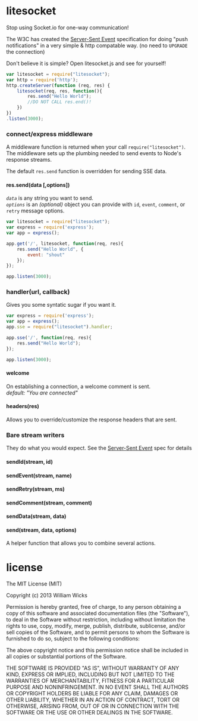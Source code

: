 litesocket
==========

Stop using Socket.io for one-way communication!

The W3C has created the [Server-Sent Event](http://dev.w3.org/html5/eventsource/) specification for
doing "push notifications" in a very simple & http compatable way. (no need to `UPGRADE` the connection)

Don't believe it is simple? Open litesocket.js and see for yourself!

```javascript
var litesocket = require("litesocket");
var http = require('http');
http.createServer(function (req, res) {
	litesocket(req, res, function(){
		res.send("Hello World");
		//DO NOT CALL res.end()!
	})
})
.listen(3000);
```

### connect/express middleware
A middleware function is returned when your call `require("litesocket")`. The middleware sets up the plumbing
needed to send events to Node's response streams.

The default `res.send` function is overridden for sending SSE data.

#### res.send(data [,options])
*`data`* is any string you want to send.<br>
*`options`* is an _(optional)_ object you can provide with `id`, `event`, `comment`, or `retry` message options.

```javascript
var litesocket = require("litesocket");
var express = require('express');
var app = express();

app.get('/', litesocket, function(req, res){
	res.send("Hello World", {
		event: "shout"
	});
});

app.listen(3000);
```

### handler(url, callback)
Gives you some syntatic sugar if you want it.

```javascript
var express = require('express');
var app = express();
app.sse = require("litesocket").handler;

app.sse('/', function(req, res){
	res.send("Hello World");
});

app.listen(3000);
```


#### welcome
On establishing a connection, a welcome comment is sent.<br>
_default: "You are connected"_

#### headers(res)
Allows you to override/customize the response headers that are sent.

### Bare stream writers
They do what you would expect. See the [Server-Sent Event](http://dev.w3.org/html5/eventsource/) spec for details
#### sendId(stream, id)
#### sendEvent(stream, name)
#### sendRetry(stream, ms)
#### sendComment(stream, comment)
#### sendData(stream, data)
#### send(stream, data, options)
A helper function that allows you to combine several actions.


license
=======
The MIT License (MIT)

Copyright (c) 2013 William Wicks

Permission is hereby granted, free of charge, to any person obtaining a copy of
this software and associated documentation files (the "Software"), to deal in
the Software without restriction, including without limitation the rights to
use, copy, modify, merge, publish, distribute, sublicense, and/or sell copies of
the Software, and to permit persons to whom the Software is furnished to do so,
subject to the following conditions:

The above copyright notice and this permission notice shall be included in all
copies or substantial portions of the Software.

THE SOFTWARE IS PROVIDED "AS IS", WITHOUT WARRANTY OF ANY KIND, EXPRESS OR
IMPLIED, INCLUDING BUT NOT LIMITED TO THE WARRANTIES OF MERCHANTABILITY, FITNESS
FOR A PARTICULAR PURPOSE AND NONINFRINGEMENT. IN NO EVENT SHALL THE AUTHORS OR
COPYRIGHT HOLDERS BE LIABLE FOR ANY CLAIM, DAMAGES OR OTHER LIABILITY, WHETHER
IN AN ACTION OF CONTRACT, TORT OR OTHERWISE, ARISING FROM, OUT OF OR IN
CONNECTION WITH THE SOFTWARE OR THE USE OR OTHER DEALINGS IN THE SOFTWARE.
